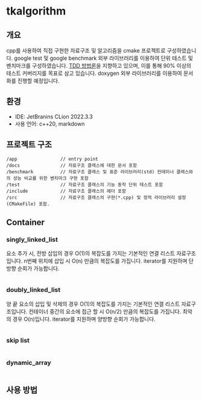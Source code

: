 # tkalgorithm
## 개요
cpp를 사용하여 직접 구현한 자료구조 및 알고리즘을 cmake 프로젝트로 구성하였습니다.
google test 및 google benchmark 외부 라이브러리를 이용하여 단위 테스트 및 벤치마크를 구성하였습니다.
[TDD 방법론](https://ko.wikipedia.org/wiki/%ED%85%8C%EC%8A%A4%ED%8A%B8_%EC%A3%BC%EB%8F%84_%EA%B0%9C%EB%B0%9C)을 지향하고 있으며, 이를 통해 90% 이상의 테스트 커버리지를 목표로 삼고 있습니다.
doxygen 외부 라이브러리를 이용하여 문서화를 진행할 예정입니다.

## 환경
- IDE: JetBranins CLion 2022.3.3
- 사용 언어: c++20, markdown

## 프로젝트 구조
```text
/app                // entry point
/docs               // 자료구조 클래스에 대한 문서 포함 
/benchmark          // 자료구조 클래스 및 표준 라이브러리(std) 컨테이너 클래스와의 성능 비교를 위한 벤치마크 구현 포함
/test               // 자료구조 클래스의 기능 동작 단위 테스트 포함
/include            // 자료구조 클래스의 헤더 포함
/src                // 자료구조 클래스의 구현(*.cpp) 및 정적 라이브러리 설정(CMakeFile) 포함.
```

## Container
### singly_linked_list
요소 추가 시, 전방 삽입의 경우 O(1)의 복잡도를 가지는 기본적인 연결 리스트 자료구조입니다. n번째 위치에 삽입 시 O(n) 만큼의 복잡도를 가집니다.
iterator를 지원하며 단방향 순회가 가능합니다.
```c++

```

### doubly_linked_list
양 끝 요소의 삽입 및 삭제의 경우 O(1)의 복잡도를 가지는 기본적인 연결 리스트 자료구조입니다. 컨테이너 중간의 요소에 접근 할 시 O(n/2) 만큼의 복잡도를 가집니다. 최악의 경우 O(n)입니다.
iterator를 지원하며 양방향 순회가 가능합니다.
```c++

```

### skip list
```c++

```

### dynamic_array
```c++

```

## 사용 방법
